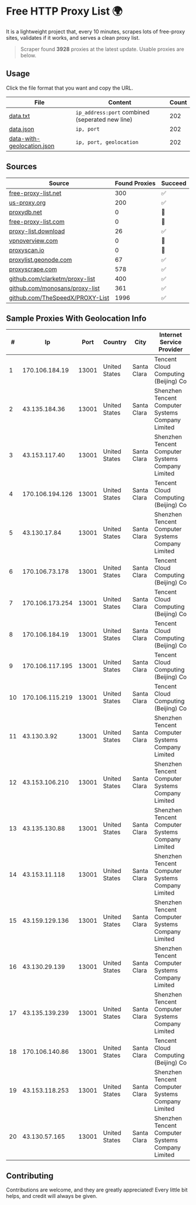 
# Free HTTP Proxy List 🌍

It is a lightweight project that, every 10 minutes, scrapes lots of free-proxy sites, validates if it works, and serves a clean proxy list.


> Scraper found **3928** proxies at the latest update. Usable proxies are below.

## Usage

Click the file format that you want and copy the URL.


|File|Content|Count|
|----|-------|-----|
|[data.txt](https://raw.githubusercontent.com/themiralay/Proxy-List-World/master/data.txt)|`ip_address:port` combined (seperated new line)|202|
|[data.json](https://raw.githubusercontent.com/themiralay/Proxy-List-World/master/data.json)|`ip, port`|202|
|[data-with-geolocation.json](https://raw.githubusercontent.com/themiralay/Proxy-List-World/master/data-with-geolocation.json)|`ip, port, geolocation`|202|

## Sources

|Source|Found Proxies|Succeed|
|------|-------------|-------|
|[free-proxy-list.net](https://free-proxy-list.net)|300|✅|
|[us-proxy.org](https://www.us-proxy.org)|200|✅|
|[proxydb.net](http://proxydb.net)|0|🚫|
|[free-proxy-list.com](https://free-proxy-list.com/?page=&port=&type%5B%5D=http&type%5B%5D=https&up_time=0&search=Search)|0|🚫|
|[proxy-list.download](https://www.proxy-list.download/HTTP)|26|✅|
|[vpnoverview.com](https://vpnoverview.com/privacy/anonymous-browsing/free-proxy-servers)|0|🚫|
|[proxyscan.io](https://www.proxyscan.io)|0|🚫|
|[proxylist.geonode.com](https://proxylist.geonode.com/api/proxy-list?limit=300&page=1&sort_by=lastChecked&sort_type=desc&protocols=http,https)|67|✅|
|[proxyscrape.com](https://api.proxyscrape.com/v2/?request=displayproxies&protocol=http&timeout=10000&country=all&ssl=all&anonymity=all)|578|✅|
|[github.com/clarketm/proxy-list](https://raw.githubusercontent.com/clarketm/proxy-list/master/proxy-list-raw.txt)|400|✅|
|[github.com/monosans/proxy-list](https://raw.githubusercontent.com/monosans/proxy-list/main/proxies/http.txt)|361|✅|
|[github.com/TheSpeedX/PROXY-List](https://raw.githubusercontent.com/TheSpeedX/PROXY-List/master/http.txt)|1996|✅|


## Sample Proxies With Geolocation Info

|#|Ip|Port|Country|City|Internet Service Provider|
|-|--|----|-------|----|-------------------------|
|1|170.106.184.19|13001|United States|Santa Clara|Tencent Cloud Computing (Beijing) Co|
|2|43.135.184.36|13001|United States|Santa Clara|Shenzhen Tencent Computer Systems Company Limited|
|3|43.153.117.40|13001|United States|Santa Clara|Shenzhen Tencent Computer Systems Company Limited|
|4|170.106.194.126|13001|United States|Santa Clara|Tencent Cloud Computing (Beijing) Co|
|5|43.130.17.84|13001|United States|Santa Clara|Shenzhen Tencent Computer Systems Company Limited|
|6|170.106.73.178|13001|United States|Santa Clara|Tencent Cloud Computing (Beijing) Co|
|7|170.106.173.254|13001|United States|Santa Clara|Tencent Cloud Computing (Beijing) Co|
|8|170.106.184.19|13001|United States|Santa Clara|Tencent Cloud Computing (Beijing) Co|
|9|170.106.117.195|13001|United States|Santa Clara|Tencent Cloud Computing (Beijing) Co|
|10|170.106.115.219|13001|United States|Santa Clara|Tencent Cloud Computing (Beijing) Co|
|11|43.130.3.92|13001|United States|Santa Clara|Shenzhen Tencent Computer Systems Company Limited|
|12|43.153.106.210|13001|United States|Santa Clara|Shenzhen Tencent Computer Systems Company Limited|
|13|43.135.130.88|13001|United States|Santa Clara|Shenzhen Tencent Computer Systems Company Limited|
|14|43.153.11.118|13001|United States|Santa Clara|Shenzhen Tencent Computer Systems Company Limited|
|15|43.159.129.136|13001|United States|Santa Clara|Shenzhen Tencent Computer Systems Company Limited|
|16|43.130.29.139|13001|United States|Santa Clara|Shenzhen Tencent Computer Systems Company Limited|
|17|43.135.139.239|13001|United States|Santa Clara|Shenzhen Tencent Computer Systems Company Limited|
|18|170.106.140.86|13001|United States|Santa Clara|Tencent Cloud Computing (Beijing) Co|
|19|43.153.118.253|13001|United States|Santa Clara|Shenzhen Tencent Computer Systems Company Limited|
|20|43.130.57.165|13001|United States|Santa Clara|Shenzhen Tencent Computer Systems Company Limited|



## Contributing

Contributions are welcome, and they are greatly appreciated! Every
little bit helps, and credit will always be given.

